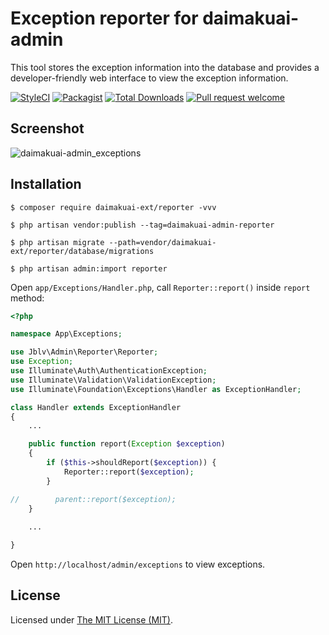Exception reporter for daimakuai-admin
======================

This tool stores the exception information into the database and provides a developer-friendly web interface to view the exception information.

[![StyleCI](https://styleci.io/repos/97900053/shield?branch=master)](https://styleci.io/repos/97900053)
[![Packagist](https://img.shields.io/packagist/l/daimakuai-ext/reporter.svg?maxAge=2592000)](https://packagist.org/packages/daimakuai-ext/reporter)
[![Total Downloads](https://img.shields.io/packagist/dt/daimakuai-ext/reporter.svg?style=flat-square)](https://packagist.org/packages/daimakuai-ext/reporter)
[![Pull request welcome](https://img.shields.io/badge/pr-welcome-green.svg?style=flat-square)]()

## Screenshot

![daimakuai-admin_exceptions](https://user-images.githubusercontent.com/1479100/30947042-0f667d9a-a43a-11e7-99c3-cf0fe236fedd.png)

## Installation 

```
$ composer require daimakuai-ext/reporter -vvv

$ php artisan vendor:publish --tag=daimakuai-admin-reporter

$ php artisan migrate --path=vendor/daimakuai-ext/reporter/database/migrations

$ php artisan admin:import reporter
```

Open `app/Exceptions/Handler.php`, call `Reporter::report()` inside `report` method:
```php
<?php

namespace App\Exceptions;

use Jblv\Admin\Reporter\Reporter;
use Exception;
use Illuminate\Auth\AuthenticationException;
use Illuminate\Validation\ValidationException;
use Illuminate\Foundation\Exceptions\Handler as ExceptionHandler;

class Handler extends ExceptionHandler
{
    ...

    public function report(Exception $exception)
    {
        if ($this->shouldReport($exception)) {
            Reporter::report($exception);
        }

//        parent::report($exception);
    }
    
    ...

}
```

Open `http://localhost/admin/exceptions` to view exceptions.

License
------------
Licensed under [The MIT License (MIT)](LICENSE).

